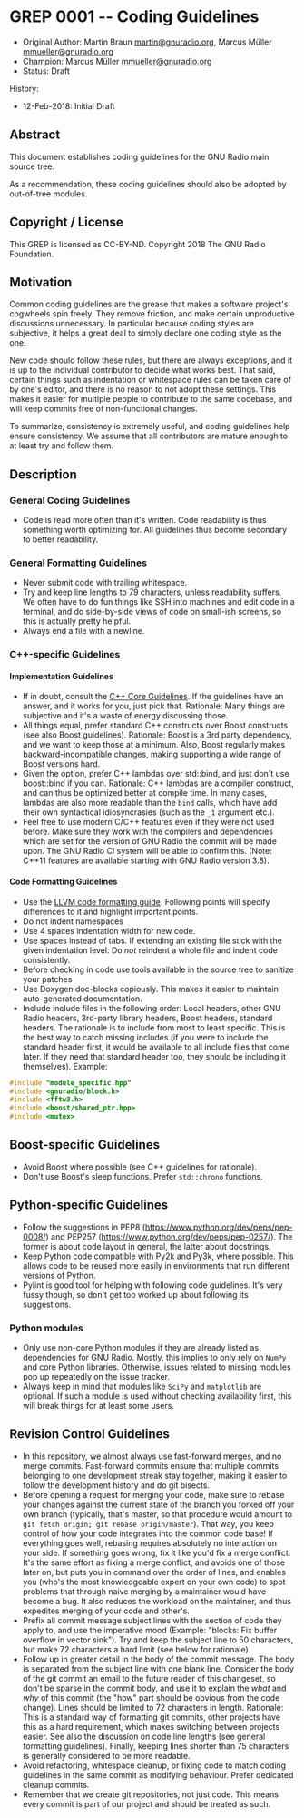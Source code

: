 # GREP 0001 -- Coding Guidelines

- Original Author: Martin Braun <martin@gnuradio.org>,
                   Marcus Müller <mmueller@gnuradio.org>
- Champion: Marcus Müller <mmueller@gnuradio.org>
- Status: Draft

History:
- 12-Feb-2018: Initial Draft

## Abstract

This document establishes coding guidelines for the GNU Radio main source tree.

As a recommendation, these coding guidelines should also be adopted by
out-of-tree modules.

## Copyright / License

This GREP is licensed as CC-BY-ND.
Copyright 2018 The GNU Radio Foundation.

## Motivation

Common coding guidelines are the grease that makes a software project's
cogwheels spin freely. They remove friction, and make certain unproductive
discussions unnecessary. In particular because coding styles are subjective, it
helps a great deal to simply declare one coding style as the one.

New code should follow these rules, but there are always exceptions, and it is
up to the individual contributor to decide what works best. That said, certain
things such as indentation or whitespace rules can be taken care of by one's
editor, and there is no reason to not adopt these settings. This makes it
easier for multiple people to contribute to the same codebase, and will keep
commits free of non-functional changes.

To summarize, consistency is extremely useful, and coding guidelines help ensure
consistency. We assume that all contributors are mature enough to at least try
and follow them.

## Description

### General Coding Guidelines

* Code is read more often than it's written. Code readability is thus something
  worth optimizing for. All guidelines thus become secondary to better
  readability.

### General Formatting Guidelines

* Never submit code with trailing whitespace.
* Try and keep line lengths to 79 characters, unless readability suffers. We
  often have to do fun things like SSH into machines and edit code in a
  terminal, and do side-by-side views of code on small-ish screens, so this is
  actually pretty helpful.
* Always end a file with a newline.

### C++-specific Guidelines

#### Implementation Guidelines
* If in doubt, consult the [C++ Core Guidelines](https://github.com/isocpp/CppCoreGuidelines/blob/master/CppCoreGuidelines.md).
  If the guidelines have an answer, and it works for you, just pick that.
  Rationale: Many things are subjective and it's a waste of energy discussing
  those.
* All things equal, prefer standard C++ constructs over Boost constructs (see
  also Boost guidelines). Rationale: Boost is a 3rd party dependency, and we
  want to keep those at a minimum. Also, Boost regularly makes
  backward-incompatible changes, making supporting a wide range of Boost
  versions hard.
* Given the option, prefer C++ lambdas over std::bind, and just don't use
  boost::bind if you can. Rationale: C++ lambdas are a compiler construct, and
  can thus be optimized better at compile time. In many cases, lambdas are
  also more readable than the `bind` calls, which have add their own
  syntactical idiosyncrasies (such as the `_1` argument etc.).
* Feel free to use modern C/C++ features even if they were not used before.
  Make sure they work with the compilers and dependencies which are set for the
  version of GNU Radio the commit will be made upon. The GNU Radio CI system
  will be able to confirm this. (Note: C++11 features are available starting
  with GNU Radio version 3.8).

#### Code Formatting Guidelines
* Use the [LLVM code formatting guide](https://llvm.org/docs/CodingStandards.html#source-code-formatting). Following points will specify differences to it and highlight important points.
* Do not indent namespaces
* Use 4 spaces indentation width for new code.
* Use spaces instead of tabs. If extending an existing file stick with the given indentation level. Do _not_ reindent a whole file and indent code consistently.
* Before checking in code use tools available in the source tree to sanitize your patches
* Use Doxygen doc-blocks copiously. This makes it easier to maintain
  auto-generated documentation.
* Include include files in the following order: Local headers, other GNU Radio
  headers, 3rd-party library headers, Boost headers, standard headers.
  The rationale is to include from most to least specific. This is the best way
  to catch missing includes (if you were to include the standard header first,
  it would be available to all include files that come later. If they need that
  standard header too, they should be including it themselves).
  Example:

```cpp
#include "module_specific.hpp"
#include <gnuradio/block.h>
#include <fftw3.h>
#include <boost/shared_ptr.hpp>
#include <mutex>
```


## Boost-specific Guidelines

* Avoid Boost where possible (see C++ guidelines for rationale).
* Don't use Boost's sleep functions. Prefer `std::chrono` functions.

## Python-specific Guidelines

* Follow the suggestions in PEP8 (https://www.python.org/dev/peps/pep-0008/)
  and PEP257 (https://www.python.org/dev/peps/pep-0257/). The former is about
  code layout in general, the latter about docstrings.
* Keep Python code compatible with Py2k and Py3k, where possible. This allows
  code to be reused more easily in environments that run different versions of
  Python.
* Pylint is good tool for helping with following code guidelines. It's very
  fussy though, so don't get too worked up about following its suggestions.

### Python modules

* Only use non-core Python modules if they are already listed as dependencies
  for GNU Radio. Mostly, this implies to only rely on `NumPy` and core Python
  libraries. Otherwise, issues related to missing modules pop up repeatedly on
  the issue tracker.
* Always keep in mind that modules like `SciPy` and `matplotlib` are optional.
  If such a module is used without checking availability first, this will break
  things for at least some users.

## Revision Control Guidelines

* In this repository, we almost always use fast-forward merges, and no merge
  commits. Fast-forward commits ensure that multiple commits belonging to one
  development streak stay together, making it easier to follow the development
  history and do git bisects.
* Before opening a request for merging your code, make sure to rebase your
  changes against the current state of the branch you forked off your own
  branch (typically, that's master, so that procedure would amount to `git fetch
  origin; git rebase origin/master`).
  That way, you keep control of how your code integrates into the common code
  base! If everything goes well, rebasing requires absolutely no interaction on
  your side. If something goes wrong, fix it like you'd fix a merge conflict.
  It's the same effort as fixing a merge conflict, and avoids one of those
  later on, but puts you in command over the order of lines, and enables you
  (who's the most knowledgeable expert on your own code) to spot problems that
  through naive merging by a maintainer would have become a bug. It also
  reduces the workload on the maintainer, and thus expedites merging of your
  code and other's.
* Prefix all commit message subject lines with the section of code they apply
  to, and use the imperative mood (Example: "blocks: Fix buffer overflow in
  vector sink").
  Try and keep the subject line to 50 characters, but make 72 characters a hard
  limit (see below for rationale).
* Follow up in greater detail in the body of the commit message. The body is
  separated from the subject line with one blank line. Consider the body of the
  git commit an email to the future reader of this changeset, so don't be
  sparse in the commit body, and use it to explain the *what* and *why* of this
  commit (the "how" part should be obvious from the code change). Lines should
  be limited to 72 characters in length.
  Rationale: This is a standard way of formatting git commits, other projects
  have this as a hard requirement, which makes switching between projects
  easier. See also the discussion on code line lengths (see general formatting
  guidelines). Finally, keeping lines shorter than 75 characters is generally
  considered to be more readable.
* Avoid refactoring, whitespace cleanup, or fixing code to match coding
  guidelines in the same commit as modifying behaviour. Prefer dedicated
  cleanup commits.
* Remember that we create git repositories, not just code. This means every
  commit is part of our project and should be treated as such.
